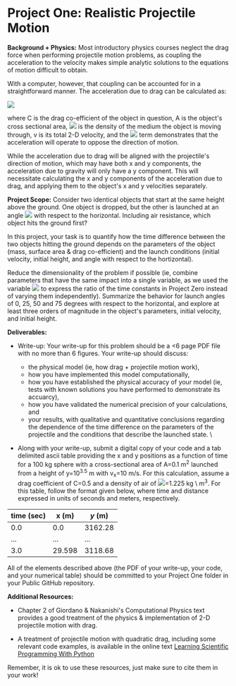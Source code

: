 Project One: Realistic Projectile Motion
=====================

**Background + Physics:** Most introductory physics courses neglect the drag force when performing projectile motion problems, as coupling the acceleration to the velocity makes simple analytic solutions to the equations of motion difficult to obtain.  

With a computer, however, that coupling can be accounted for in a  straightforward manner. The acceleration due to drag can be calculated as:

<img src="https://render.githubusercontent.com/render/math?math=\vec{a_{drag}} = - \frac{C A \rho v^2}{2 m} \hat{v}">

where C is the drag co-efficient of the object in question, A is the object's cross sectional area, <img src="https://render.githubusercontent.com/render/math?math=\rho"> is the density of the medium the object is moving through, v is its total 2-D velocity, and the <img src="https://render.githubusercontent.com/render/math?math=\hat{v}"> term demonstrates that the acceleration will operate to oppose the direction of motion. 

While the acceleration due to drag will be aligned with the projectile's direction of motion, which may have both x and y components, the acceleration due to gravity will only have a y component.  This will necessitate calculating the x and y components of the acceleration due to drag, and applying them to the object's x and y velocities separately. 




**Project Scope:** Consider two identical objects that start at the same height above the ground.  One object is dropped, but the other is launched at an angle <img src="https://render.githubusercontent.com/render/math?math=\theta"> with respect to the horizontal.  Including air resistance, which object hits the ground first?  

In this project, your task is to quantify how the time difference between the two objects hitting the ground depends on the parameters of the object (mass, surface area & drag co-efficient) and the launch conditions (initial velocity, initial height, and angle with respect to the hortizontal). 

Reduce the dimensionality of the problem if possible (ie, combine parameters that have the same impact into a single variable, as we used the variable <img src="https://render.githubusercontent.com/render/math?math=\gamma"> to express the ratio of the time constants in Project Zero instead of varying them independently).  Summarize the behavior for launch angles of 0, 25, 50 and 75 degrees with respect to the horizontal, and explore at least three orders of magnitude in the object's parameters, initial velocity, and initial height.  


**Deliverables:**

* Write-up: Your write-up for this problem should be a <6 page PDF file with no more than 6 figures.  Your write-up should discuss:
    * the physical model (ie, how drag + projectile motion work), 
    * how you have implemented this model computationally, 
    * how you have established the physical accuracy of your model (ie, tests with known solutions you have performed to demonstrate its accuarcy),  
    * how you have validated the numerical precision of your calculations, and
    * your results, with qualitative and quantitative conclusions regarding the dependence of the time difference on the parameters of the projectile and the conditions that describe the launched state. \\ 

* Along with your write-up, submit a digital copy of your code and a tab delimited ascii table providing the x and y positions as a function of time for a 100 kg sphere with a cross-sectional area of A=0.1 m<sup>2</sup> launched from a height of y=10<sup>3.5</sup> m with v<sub>x</sub>=10 m/s.  For this calculation, assume a drag coefficient of C=0.5 and a density of air of <img src="https://render.githubusercontent.com/render/math?math=\rho">=1.225 kg \ m<sup>3</sup>. For this table, follow the format given below, where time and distance expressed in units of seconds and meters, respectively. 

| time (sec) | x (m) | $y$ (m) | 
| ---------- | ----- | ------- |
|    0.0     |  0.0  | 3162.28 |
|    ...     |  ...  |   ...   |
|    3.0     | 29.598| 3118.68 | 

All of the elements described above (the PDF of your write-up, your code, and your numerical table) should be committed to your Project One folder in your Public GitHub repository.  



**Additional Resources:** 

* Chapter 2 of Giordano & Nakanishi's Computational Physics text provides a good treatment of the physics & implementation of 2-D projectile motion with drag.

* A treatment of projectile motion with quadratic drag, including some relevant code examples, is available in the online text  [Learning Scientific Programming With Python](https://scipython.com/book2/chapter-8-scipy/examples/a-projectile-with-air-resistance/)

Remember, it is ok to use these resources, just make sure to cite them in your work!
